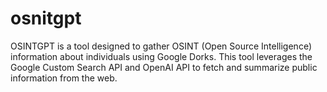 # osnitgpt
OSINTGPT is a tool designed to gather OSINT (Open Source Intelligence) information about individuals using Google Dorks. This tool leverages the Google Custom Search API and OpenAI API to fetch and summarize public information from the web.
